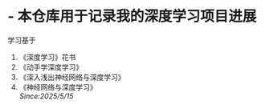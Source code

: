 # - 本仓库用于记录我的深度学习项目进展
学习基于
1. 《深度学习》花书
2. 《动手学深度学习》
3. 《深入浅出神经网络与深度学习》
4. 《神经网络与深度学习》  
_Since:2025/5/15_
